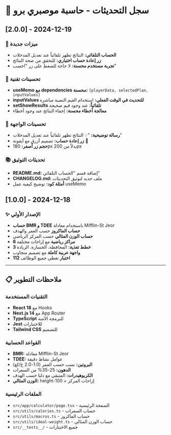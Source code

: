 # 📝 سجل التحديثات - حاسبة موصبري برو

## [2.0.0] - 2024-12-19

### 🚀 ميزات جديدة
- **الحساب التلقائي:** النتائج تظهر تلقائياً عند تعديل المدخلات
- **زر إعادة حساب اختياري:** للتحقق من صحة النتائج
- **تجربة مستخدم محسنة:** لا حاجة للضغط على زر "احسب"

### 🔧 تحسينات تقنية
- **useMemo مع dependencies محسنة:** `[playerData, selectedPlan, inputValues]`
- **inputValues للتحديث في الوقت الفعلي:** استخدام القيم النصية مباشرة
- **setShowResults تلقائياً:** عند وجود قيم صحيحة
- **معالجة أخطاء محسنة:** إخفاء النتائج عند وجود أخطاء

### 🎨 تحسينات الواجهة
- **رسالة توضيحية:** "💡 النتائج تظهر تلقائياً عند تعديل المدخلات"
- **زر إعادة حساب:** تصميم أزرق مع أيقونة 🔄
- **حجم زر أصغر:** 180px بدلاً من 200px

### 📚 تحديثات التوثيق
- **README.md:** إضافة قسم "الحساب التلقائي"
- **CHANGELOG.md:** ملف جديد لتوثيق التحديثات
- **أمثلة كود:** توضيح كيفية عمل useMemo

## [1.0.0] - 2024-12-18

### ✨ الإصدار الأولي
- **حساب BMR و TDEE** باستخدام معادلة Mifflin-St Jeor
- **حساب الماكروز** حسب العمر والهدف
- **حساب الوزن المثالي** حسب المركز الرياضي
- **6 مراكز رياضية** مع إزاحات مختلفة
- **3 خطط تغذية:** المحافظة، الخسارة، الزيادة
- **واجهة عربية كاملة** مع تصميم متجاوب
- **112 اختبار** تغطي جميع الوظائف

---

## 📋 ملاحظات التطوير

### التقنيات المستخدمة
- **React 18** مع Hooks
- **Next.js 14** مع App Router
- **TypeScript** للبرمجة الآمنة
- **Jest** للاختبارات
- **Tailwind CSS** للتصميم

### القواعد الحسابية
- **BMR:** معادلة Mifflin-St Jeor
- **TDEE:** عوامل نشاط دقيقة
- **البروتين:** نسب حسب العمر (1.0-2.0 غ/كغ)
- **الدهون:** 25-35% من السعرات
- **الكربوهيدرات:** المتبقي مع دلتا حسب الهدف
- **الوزن المثالي:** height-100 + إزاحات المركز

### الملفات الرئيسية
- `src/app/calculator/page.tsx` - الصفحة الرئيسية
- `src/utils/calories.ts` - حساب السعرات
- `src/utils/macros.ts` - حساب الماكروز
- `src/utils/ideal-weight.ts` - حساب الوزن المثالي
- `src/__tests__/` - جميع الاختبارات
